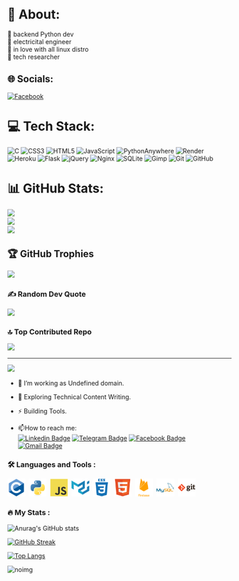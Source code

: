 # 🌟 About:
🐍 backend Python dev<br>🔌 electricital engineer<br>🐧 in love with all linux distro<br>🔭 tech researcher


## 🌐 Socials:
[![Facebook](https://img.shields.io/badge/Facebook-%231877F2.svg?logo=Facebook&logoColor=white)](https://facebook.com/https://www.facebook.com/BaShaybah) 

# 💻 Tech Stack:
![C](https://img.shields.io/badge/c-%2300599C.svg?style=for-the-badge&logo=c&logoColor=white) ![CSS3](https://img.shields.io/badge/css3-%231572B6.svg?style=for-the-badge&logo=css3&logoColor=white) ![HTML5](https://img.shields.io/badge/html5-%23E34F26.svg?style=for-the-badge&logo=html5&logoColor=white) ![JavaScript](https://img.shields.io/badge/javascript-%23323330.svg?style=for-the-badge&logo=javascript&logoColor=%23F7DF1E) ![PythonAnywhere](https://img.shields.io/badge/pythonanywhere-%232F9FD7.svg?style=for-the-badge&logo=pythonanywhere&logoColor=151515) ![Render](https://img.shields.io/badge/Render-%46E3B7.svg?style=for-the-badge&logo=render&logoColor=white) ![Heroku](https://img.shields.io/badge/heroku-%23430098.svg?style=for-the-badge&logo=heroku&logoColor=white) ![Flask](https://img.shields.io/badge/flask-%23000.svg?style=for-the-badge&logo=flask&logoColor=white) ![jQuery](https://img.shields.io/badge/jquery-%230769AD.svg?style=for-the-badge&logo=jquery&logoColor=white) ![Nginx](https://img.shields.io/badge/nginx-%23009639.svg?style=for-the-badge&logo=nginx&logoColor=white) ![SQLite](https://img.shields.io/badge/sqlite-%2307405e.svg?style=for-the-badge&logo=sqlite&logoColor=white) ![Gimp](https://img.shields.io/badge/Gimp-657D8B?style=for-the-badge&logo=gimp&logoColor=FFFFFF) ![Git](https://img.shields.io/badge/git-%23F05033.svg?style=for-the-badge&logo=git&logoColor=white) ![GitHub](https://img.shields.io/badge/github-%23121011.svg?style=for-the-badge&logo=github&logoColor=white)
# 📊 GitHub Stats:
![](https://github-readme-stats.vercel.app/api?username=BaShaybah&theme=dark&hide_border=false&include_all_commits=false&count_private=false)<br/>
![](https://github-readme-streak-stats.herokuapp.com/?user=BaShaybah&theme=dark&hide_border=false)<br/>
![](https://github-readme-stats.vercel.app/api/top-langs/?username=BaShaybah&theme=dark&hide_border=false&include_all_commits=false&count_private=false&layout=compact)

## 🏆 GitHub Trophies
![](https://github-profile-trophy.vercel.app/?username=BaShaybah&theme=radical&no-frame=false&no-bg=true&margin-w=4)

### ✍️ Random Dev Quote
![](https://quotes-github-readme.vercel.app/api?type=horizontal&theme=radical)

### 🔝 Top Contributed Repo
![](https://github-contributor-stats.vercel.app/api?username=BaShaybah&limit=5&theme=dark&combine_all_yearly_contributions=true)

---
[![](https://visitcount.itsvg.in/api?id=BaShaybah&icon=0&color=0)](https://visitcount.itsvg.in)

<!-- Proudly created with GPRM ( https://gprm.itsvg.in ) -->

- :telescope: I’m working as Undefined domain.

- :seedling: Exploring Technical Content Writing.

- :zap: Building Tools.
- :mailbox:How to reach me:<br/>
[![Linkedin Badge](https://img.shields.io/badge/-BaShaybah-red?style=flat&logo=Linkedin&logoColor=white)](khalid)
[![Telegram Badge](https://img.shields.io/badge/-BaShaybah-green?style=flat&logo=Telegram&logoColor=white)](https://t.me/BaShaybah)
[![Facebook Badge](https://img.shields.io/badge/-BaShaybah-gray?style=flat&logo=Facebook&logoColor=white)](https://www.facebook.com/BaShaybah)
[![Gmail Badge](https://img.shields.io/badge/-BaShaybah-brown?style=flat&logo=Gmail&logoColor=white)](khalid.bmohammed00@gmail.com)

### :hammer_and_wrench: Languages and Tools :

<div>
  <img src="https://github.com/devicons/devicon/blob/master/icons/c/c-original.svg" title="C" alt="C" width="40" height="40"/>&nbsp;
  <img src="https://github.com/devicons/devicon/blob/master/icons/python/python-original.svg" title="Python"  alt="Python" width="40" height="40"/>&nbsp;
  <img src="https://github.com/devicons/devicon/blob/master/icons/javascript/javascript-original.svg" title="JavaScript" alt="JavaScript" width="40" height="40"/>&nbsp;
  <img src="https://github.com/devicons/devicon/blob/master/icons/materialui/materialui-original.svg" title="Material UI" alt="Material UI" width="40" height="40"/>&nbsp;
  <img src="https://github.com/devicons/devicon/blob/master/icons/css3/css3-plain-wordmark.svg"  title="CSS3" alt="CSS" width="40" height="40"/>&nbsp;
  <img src="https://github.com/devicons/devicon/blob/master/icons/html5/html5-original.svg" title="HTML5" alt="HTML" width="40" height="40"/>&nbsp;
  <img src="https://github.com/devicons/devicon/blob/master/icons/firebase/firebase-plain-wordmark.svg" title="Firebase" alt="Firebase" width="40" height="40"/>&nbsp;
  <img src="https://github.com/devicons/devicon/blob/master/icons/mysql/mysql-original-wordmark.svg" title="MySQL"  alt="MySQL" width="40" height="40"/>&nbsp;
  <img src="https://github.com/devicons/devicon/blob/master/icons/git/git-original-wordmark.svg" title="Git" alt="Git" width="40" height="40"/>&nbsp;
</div>


### :fire: My Stats :

![Anurag's GitHub stats](https://github-readme-stats.vercel.app/api?username=BaShaybah&show_icons=true&theme=dark)

[![GitHub Streak](http://github-readme-streak-stats.herokuapp.com?user=BaShaybah&theme=dark&background=000000)](https://git.io/streak-stats)

[![Top Langs](https://github-readme-stats.vercel.app/api/top-langs/?username=BaShaybah&layout=donut&theme=vision-friendly-dark)](https://github.com/anuraghazra/github-readme-stats)

<img src="https://komarev.com/ghpvc/?username=BaShaybah&style=flat-square&color=blue" alt="noimg"/>

